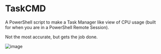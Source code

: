 # TaskCMD
A PowerShell script to make a Task Manager like view of CPU usage (built for when you are in a PowerShell Remote Session).

Not the most accurate, but gets the job done.

![image](https://user-images.githubusercontent.com/51274282/151193922-09865573-9d3c-41ee-b8d8-d2d0b3958052.png)

